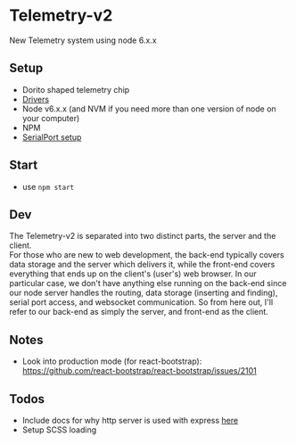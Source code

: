 # Telemetry-v2
New Telemetry system using node 6.x.x

## Setup
* Dorito shaped telemetry chip
* [Drivers](https://www.silabs.com/products/mcu/Pages/USBtoUARTBridgeVCPDrivers.aspx)
* Node v6.x.x (and NVM if you need more than one version of node on your computer)
* NPM
* [SerialPort setup](https://github.com/EmergingTechnologyAdvisors/node-serialport/blob/3.1.2/README.md)

## Start
* use `npm start`

## Dev
The Telemetry-v2 is separated into two distinct parts, the server and the client.  
For those who are new to web development, the back-end typically covers data storage and the server which delivers it, while the front-end covers everything that ends up on the client's (user's) web browser. In our particular case, we don't have anything else running on the back-end since our node server handles the routing, data storage (inserting and finding), serial port access, and websocket communication. So from here out, I'll refer to our back-end as simply the server, and front-end as the client.


## Notes

* Look into production mode (for react-bootstrap): https://github.com/react-bootstrap/react-bootstrap/issues/2101

## Todos

* Include docs for why http server is used with express [here](http://stackoverflow.com/questions/17696801/express-js-app-listen-vs-server-listen)
* Setup SCSS loading
